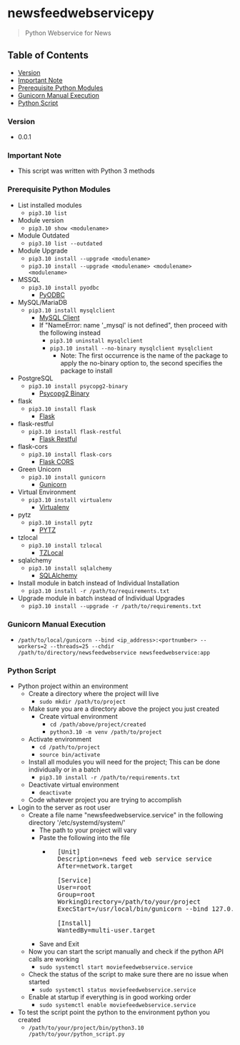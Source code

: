 # newsfeedwebservicepy
> Python Webservice for News

## Table of Contents
* [Version](#version)
* [Important Note](#important-note)
* [Prerequisite Python Modules](#prerequisite-python-modules)
* [Gunicorn Manual Execution](#gunicorn-manual-execution)
* [Python Script](#python-script)

### Version
* 0.0.1

### **Important Note**
* This script was written with Python 3 methods

### Prerequisite Python Modules
* List installed modules
  * `pip3.10 list`
* Module version
  * `pip3.10 show <modulename>`
* Module Outdated
  * `pip3.10 list --outdated`
* Module Upgrade
  * `pip3.10 install --upgrade <modulename>`
  * `pip3.10 install --upgrade <modulename> <modulename> <modulename>`
* MSSQL
  * `pip3.10 install pyodbc`
    * [PyODBC](https://pypi.org/project/pyodbc/)
* MySQL/MariaDB
  * `pip3.10 install mysqlclient`
    * [MySQL Client](https://pypi.org/project/mysqlclient/)
    * If "NameError: name '\_mysql' is not defined", then proceed with the following instead
      * `pip3.10 uninstall mysqlclient`
      * `pip3.10 install --no-binary mysqlclient mysqlclient`
        * Note: The first occurrence is the name of the package to apply the no-binary option to, the second specifies the package to install
* PostgreSQL
  * `pip3.10 install psycopg2-binary`
    * [Psycopg2 Binary](https://pypi.org/project/psycopg2/)
* flask
  * `pip3.10 install flask`
    * [Flask](https://pypi.org/project/Flask/)
* flask-restful
  * `pip3.10 install flask-restful`
    * [Flask Restful](https://pypi.org/project/Flask-RESTful/)
* flask-cors
  * `pip3.10 install flask-cors`
    * [Flask CORS](https://pypi.org/project/Flask-Cors/)
* Green Unicorn
  * `pip3.10 install gunicorn`
    * [Gunicorn](https://pypi.org/project/gunicorn/)
* Virtual Environment
  * `pip3.10 install virtualenv`
    * [Virtualenv](https://pypi.org/project/virtualenv/)
* pytz
  * `pip3.10 install pytz`
    * [PYTZ](https://pypi.org/project/pytz/)
* tzlocal
  * `pip3.10 install tzlocal`
    * [TZLocal](https://pypi.org/project/tzlocal/)
* sqlalchemy
  * `pip3.10 install sqlalchemy`
    * [SQLAlchemy](https://pypi.org/project/SQLAlchemy/)
* Install module in batch instead of Individual Installation
  * `pip3.10 install -r /path/to/requirements.txt`
* Upgrade module in batch instead of Individual Upgrades
  * `pip3.10 install --upgrade -r /path/to/requirements.txt`

### Gunicorn Manual Execution
* `/path/to/local/gunicorn --bind <ip_address>:<portnumber> --workers=2 --threads=25 --chdir /path/to/directory/newsfeedwebservice newsfeedwebservice:app`

### Python Script
* Python project within an environment
  * Create a directory where the project will live
    * `sudo mkdir /path/to/project`
  * Make sure you are a directory above the project you just created
    * Create virtual environment
      * `cd /path/above/project/created`
      * `python3.10 -m venv /path/to/project`
  * Activate environment
    * `cd /path/to/project`
    * `source bin/activate`
  * Install all modules you will need for the project; This can be done individually or in a batch
    * `pip3.10 install -r /path/to/requirements.txt`
  * Deactivate virtual environment
    * `deactivate`
  * Code whatever project you are trying to accomplish
 * Login to the server as root user
   * Create a file name "newsfeedwebservice.service" in the following directory '/etc/systemd/system/'
     * The path to your project will vary
     * Paste the following into the file
       * <pre>
           [Unit]
           Description=news feed web service service
           After=network.target

           [Service]
           User=root
           Group=root
           WorkingDirectory=/path/to/your/project
           ExecStart=/usr/local/bin/gunicorn --bind 127.0.0.1:4817 --workers=2 --threads=25 --chdir /path/to/your/project newsfeedwebservice:app

           [Install]
           WantedBy=multi-user.target
         </pre>
     * Save and Exit
   * Now you can start the script manually and check if the python API calls are working
     * `sudo systemctl start moviefeedwebservice.service`
   * Check the status of the script to make sure there are no issue when started
     * `sudo systemctl status moviefeedwebservice.service`
   * Enable at startup if everything is in good working order
     * `sudo systemctl enable moviefeedwebservice.service`
* To test the script point the python to the environment python you created
  * `/path/to/your/project/bin/python3.10 /path/to/your/python_script.py`
